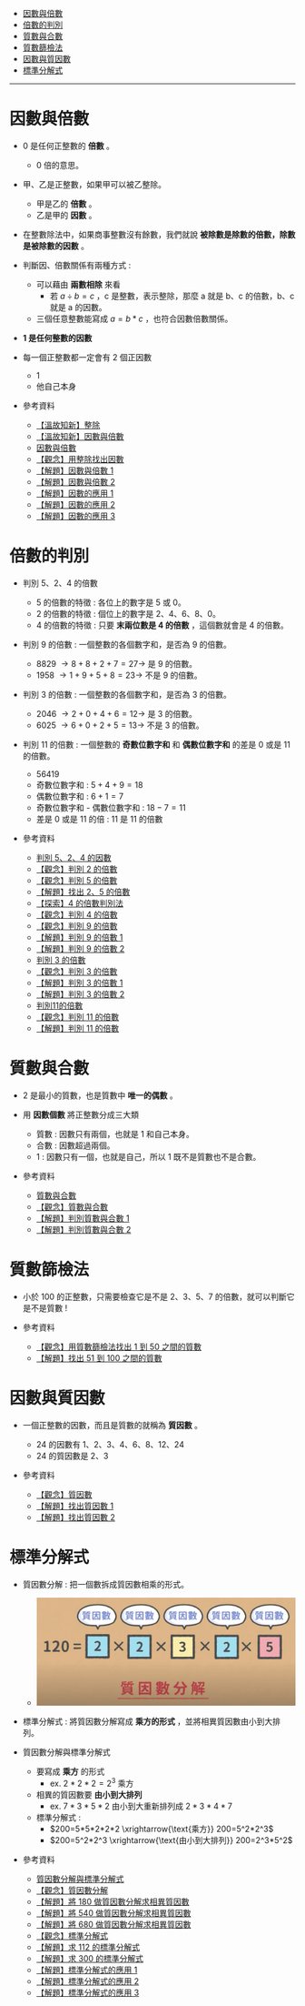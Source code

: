 * [因數與倍數](#因數與倍數)
* [倍數的判別](#倍數的判別)
* [質數與合數](#質數與合數)
* [質數篩檢法](#質數篩檢法)
* [因數與質因數](#因數與質因數)
* [標準分解式](#標準分解式)

---

# 因數與倍數

- 0 是任何正整數的 **倍數** 。
	- 0 倍的意思。

- 甲、乙是正整數，如果甲可以被乙整除。
	- 甲是乙的 **倍數** 。
	- 乙是甲的 **因數** 。

- 在整數除法中，如果商事整數沒有餘數，我們就說 **被除數是除數的倍數，除數是被除數的因數** 。

- 判斷因、倍數關係有兩種方式 :
	- 可以藉由 **兩數相除** 來看
		- 若 $a \div b=c$ ，c 是整數，表示整除，那麼 a 就是 b、c 的倍數，b、c 就是 a 的因數。
	- 三個任意整數能寫成 $a=b*c$ ，也符合因數倍數關係。

- **1 是任何整數的因數**

- 每一個正整數都一定會有 2 個正因數
	- 1
	- 他自己本身

- 參考資料
  - [【溫故知新】整除](https://www.junyiacademy.org/course-compare/math-juni/math-7/j-m7a_tmp/j-m7a-c02/j-m7a-c02-1/v/ayx6rbHRDig "【溫故知新】整除")
  - [【溫故知新】因數與倍數](https://www.junyiacademy.org/course-compare/math-juni/math-7/j-m7a_tmp/j-m7a-c02/j-m7a-c02-1/v/TzW0G5IFZbA "【溫故知新】因數與倍數")
  - [因數與倍數](https://youtu.be/f-i_OAMSCzc "因數與倍數")
  - [【觀念】用整除找出因數](https://www.junyiacademy.org/course-compare/math-juni/math-7/j-m7a_tmp/j-m7a-c02/j-m7a-c02-1/v/__enXkIgW7k "【觀念】用整除找出因數")
  - [【解題】因數與倍數 1](https://www.junyiacademy.org/course-compare/math-juni/math-7/j-m7a_tmp/j-m7a-c02/j-m7a-c02-1/v/B-6Haj2MNog "【解題】因數與倍數 1")
  - [【解題】因數與倍數 2](https://www.junyiacademy.org/course-compare/math-juni/math-7/j-m7a_tmp/j-m7a-c02/j-m7a-c02-1/v/culoQ8XdcCI "【解題】因數與倍數 2")
  - [【解題】因數的應用 1](https://www.junyiacademy.org/course-compare/math-juni/math-7/j-m7a_tmp/j-m7a-c02/j-m7a-c02-1/v/-pUG7LyOy_E "【解題】因數的應用 1")
  - [【解題】因數的應用 2](https://www.junyiacademy.org/course-compare/math-juni/math-7/j-m7a_tmp/j-m7a-c02/j-m7a-c02-1/v/lBJec4Y2zpw "【解題】因數的應用 2")
  - [【解題】因數的應用 3](https://www.junyiacademy.org/course-compare/math-juni/math-7/j-m7a_tmp/j-m7a-c02/j-m7a-c02-1/v/O79GZV86GTM "【解題】因數的應用 3")

# 倍數的判別

- 判別 5、2、4 的倍數
	- 5 的倍數的特徵 : 各位上的數字是 5 或 0。
	- 2 的倍數的特徵 : 個位上的數字是 2、4、6、8、0。
	- 4 的倍數的特徵 : 只要 **末兩位數是 4 的倍數** ，這個數就會是 4 的倍數。

- 判別 9 的倍數 : 一個整數的各個數字和，是否為 9 的倍數。
	- 8829 $\to 8+8+2+7=27 \to$ 是 9 的倍數。
	- 1958 $\to 1+9+5+8=23 \to$ 不是 9 的倍數。

- 判別 3 的倍數 : 一個整數的各個數字和，是否為 3 的倍數。
	- 2046 $\to 2+0+4+6=12 \to$ 是 3 的倍數。
	- 6025 $\to 6+0+2+5=13 \to$ 不是 3 的倍數。

- 判別 11 的倍數 : 一個整數的 **奇數位數字和** 和 **偶數位數字和** 的差是 0 或是 11 的倍數。
	- 56419
	- 奇數位數字和 : $5+4+9=18$
	- 偶數位數字和 : $6+1=7$
	- 奇數位數字和 - 偶數位數字和 : $18-7=11$
	- 差是 0 或是 11 的倍 : 11 是 11 的倍數

- 參考資料
  - [判別 5、2、4 的因數](https://www.youtube.com/watch?v=UtwDWdGfvbQ "判別 5、2、4 的因數")
  - [【觀念】判別 2 的倍數](https://www.junyiacademy.org/course-compare/math-juni/math-7/j-m7a_tmp/j-m7a-c02/j-m7a-c02-1/v/woaM-f_4xRY "【觀念】判別 2 的倍數")
  - [【觀念】判別 5 的倍數](https://www.junyiacademy.org/course-compare/math-juni/math-7/j-m7a_tmp/j-m7a-c02/j-m7a-c02-1/v/ZtyofSQtGds "【觀念】判別 5 的倍數")
  - [【解題】找出 2、5 的倍數](https://www.junyiacademy.org/course-compare/math-juni/math-7/j-m7a_tmp/j-m7a-c02/j-m7a-c02-1/v/XCitfIE_vis "【解題】找出 2、5 的倍數")
  - [【探索】4 的倍數判別法](https://www.junyiacademy.org/course-compare/math-juni/math-7/j-m7a_tmp/j-m7a-c02/j-m7a-c02-1/v/IaW97F1kSZk "【探索】4 的倍數判別法")
  - [【觀念】判別 4 的倍數](https://www.junyiacademy.org/course-compare/math-juni/math-7/j-m7a_tmp/j-m7a-c02/j-m7a-c02-1/v/QO_rrqZZsVM "【觀念】判別 4 的倍數")
  - [【觀念】判別 9 的倍數](https://www.junyiacademy.org/course-compare/math-juni/math-7/j-m7a_tmp/j-m7a-c02/j-m7a-c02-1/v/1zR4-en37z0 "【觀念】判別 9 的倍數")
  - [【解題】判別 9 的倍數 1](https://www.junyiacademy.org/course-compare/math-juni/math-7/j-m7a_tmp/j-m7a-c02/j-m7a-c02-1/v/i80AMXhQOOs "【解題】判別 9 的倍數 1")
  - [【解題】判別 9 的倍數 2](https://www.junyiacademy.org/course-compare/math-juni/math-7/j-m7a_tmp/j-m7a-c02/j-m7a-c02-1/v/VvIPRt4vyis "【解題】判別 9 的倍數 2")
  - [判別 3 的倍數](https://youtu.be/9LuU1Qv-anY "判別 3 的倍數")
  - [【觀念】判別 3 的倍數](https://www.junyiacademy.org/course-compare/math-juni/math-7/j-m7a_tmp/j-m7a-c02/j-m7a-c02-1/v/0DbNYWAdYm0 "【觀念】判別 3 的倍數")
  - [【解題】判別 3 的倍數 1](https://www.junyiacademy.org/course-compare/math-juni/math-7/j-m7a_tmp/j-m7a-c02/j-m7a-c02-1/v/ZstDJTOz_0U "【解題】判別 3 的倍數 1")
  - [【解題】判別 3 的倍數 2](https://www.junyiacademy.org/course-compare/math-juni/math-7/j-m7a_tmp/j-m7a-c02/j-m7a-c02-1/v/Q90i9cZzSe4 "【解題】判別 3 的倍數 2")
  - [判別11的倍數](https://youtu.be/lD-51j0v3gc "判別11的倍數")
  - [【觀念】判別 11 的倍數](https://www.junyiacademy.org/course-compare/math-juni/math-7/j-m7a_tmp/j-m7a-c02/j-m7a-c02-1/v/r0UlKlO7Ygg "【觀念】判別 11 的倍數")
  - [【解題】判別 11 的倍數](https://www.junyiacademy.org/course-compare/math-juni/math-7/j-m7a_tmp/j-m7a-c02/j-m7a-c02-1/v/ZTz-8NYmmIY "【解題】判別 11 的倍數")

# 質數與合數

- 2 是最小的質數，也是質數中 **唯一的偶數** 。

- 用 **因數個數** 將正整數分成三大類
	- 質數 : 因數只有兩個，也就是 1 和自己本身。
	- 合數 : 因數超過兩個。
	- 1 : 因數只有一個，也就是自己，所以 1 既不是質數也不是合數。

- 參考資料
  - [質數與合數](https://youtu.be/139TMWrNMHY "質數與合數")
  - [【觀念】質數與合數](https://www.junyiacademy.org/course-compare/math-juni/math-7/j-m7a_tmp/j-m7a-c02/j-m7a-c02-1/v/l4nK5sOIL1w "【觀念】質數與合數")
  - [【解題】判別質數與合數 1](https://www.junyiacademy.org/course-compare/math-juni/math-7/j-m7a_tmp/j-m7a-c02/j-m7a-c02-1/v/G8JHRBc74bs "【解題】判別質數與合數 1")
  - [【解題】判別質數與合數 2](https://www.junyiacademy.org/course-compare/math-juni/math-7/j-m7a_tmp/j-m7a-c02/j-m7a-c02-1/v/p5nCTP_iCN4 "【解題】判別質數與合數 2")

# 質數篩檢法

- 小於 100 的正整數，只需要檢查它是不是 2、3、5、7 的倍數，就可以判斷它是不是質數 !

- 參考資料
  - [【觀念】用質數篩檢法找出 1 到 50 之間的質數](https://www.junyiacademy.org/course-compare/math-juni/math-7/j-m7a_tmp/j-m7a-c02/j-m7a-c02-1/v/crzlaI5uyds "【觀念】用質數篩檢法找出 1 到 50 之間的質數")
  - [【解題】找出 51 到 100 之間的質數](https://www.junyiacademy.org/course-compare/math-juni/math-7/j-m7a_tmp/j-m7a-c02/j-m7a-c02-1/v/wf4n9VLUyhc "【解題】找出 51 到 100 之間的質數")

# 因數與質因數

- 一個正整數的因數，而且是質數的就稱為 **質因數** 。
	- 24 的因數有 $1、2、3、4、6、8、12、24$
	- 24 的質因數是 $2、3$

- 參考資料
  - [【觀念】質因數](https://www.junyiacademy.org/course-compare/math-juni/math-7/j-m7a_tmp/j-m7a-c02/j-m7a-c02-1/v/33v77ehSfmw "【觀念】質因數")
  - [【解題】找出質因數 1](https://www.junyiacademy.org/course-compare/math-juni/math-7/j-m7a_tmp/j-m7a-c02/j-m7a-c02-1/v/44M1t7g7pUc "【解題】找出質因數 1")
  - [【解題】找出質因數 2](https://www.junyiacademy.org/course-compare/math-juni/math-7/j-m7a_tmp/j-m7a-c02/j-m7a-c02-1/v/bRLQ3m80fNU "【解題】找出質因數 2")

# 標準分解式

- 質因數分解 : 把一個數拆成質因數相乘的形式。
  - ![質因數分解-均一版](https://github.com/aquariusCCA/mathematics/blob/main/%E5%88%9D%E4%B8%80%E6%95%B8%E5%AD%B8/%E5%9B%A0%E6%95%B8%E5%88%86%E8%A7%A3%E8%88%87%E5%88%86%E6%95%B8%E9%81%8B%E7%AE%97/images/%E8%B3%AA%E5%9B%A0%E6%95%B8%E5%88%86%E8%A7%A3-%E5%9D%87%E4%B8%80%E7%89%88.png?raw=true "質因數分解-均一版")

- 標準分解式 : 將質因數分解寫成 **乘方的形式** ，並將相異質因數由小到大排列。

- 質因數分解與標準分解式
	- 要寫成 **乘方** 的形式
		- ex. $2*2*2=2^3$ 乘方
	- 相異的質因數要 **由小到大排列**
		- ex. $7*3*5*2$ 由小到大重新排列成 $2*3*4*7$
	- 標準分解式 :
		- $200=5*5*2*2*2 \xrightarrow{\text{乘方}} 200=5^2*2^3$
		- $200=5^2*2^3 \xrightarrow{\text{由小到大排列}} 200=2^3*5^2$

- 參考資料
  - [質因數分解與標準分解式](https://youtu.be/9iSA4kzdTOo "質因數分解與標準分解式")
  - [【觀念】質因數分解](https://www.junyiacademy.org/course-compare/math-juni/math-7/j-m7a_tmp/j-m7a-c02/j-m7a-c02-1/v/cUUZKHgRc8U "【觀念】質因數分解")
  - [【解題】將 180 做質因數分解求相異質因數](https://www.junyiacademy.org/course-compare/math-juni/math-7/j-m7a_tmp/j-m7a-c02/j-m7a-c02-1/v/Kvutop5WDno "【解題】將 180 做質因數分解求相異質因數")
  - [【解題】將 540 做質因數分解求相異質因數](https://www.junyiacademy.org/course-compare/math-juni/math-7/j-m7a_tmp/j-m7a-c02/j-m7a-c02-1/v/ZqDQ4UN39tU "【解題】將 540 做質因數分解求相異質因數")
  - [【解題】將 680 做質因數分解求相異質因數](https://www.junyiacademy.org/course-compare/math-juni/math-7/j-m7a_tmp/j-m7a-c02/j-m7a-c02-1/v/h_TcPYHaXeY "【解題】將 680 做質因數分解求相異質因數")
  - [【觀念】標準分解式](https://www.junyiacademy.org/course-compare/math-juni/math-7/j-m7a_tmp/j-m7a-c02/j-m7a-c02-1/v/wVeglE79ZxY "【觀念】標準分解式")
  - [【解題】求 112 的標準分解式](https://www.junyiacademy.org/course-compare/math-juni/math-7/j-m7a_tmp/j-m7a-c02/j-m7a-c02-1/v/L6K-8AyG7vg "【解題】求 112 的標準分解式")
  - [【解題】求 300 的標準分解式](https://www.junyiacademy.org/course-compare/math-juni/math-7/j-m7a_tmp/j-m7a-c02/j-m7a-c02-1/v/eXbab_f7Uvw "【解題】求 300 的標準分解式")
  - [【解題】標準分解式的應用 1](https://www.junyiacademy.org/course-compare/math-juni/math-7/j-m7a_tmp/j-m7a-c02/j-m7a-c02-1/v/8ynyoOFeugw "【解題】標準分解式的應用 1")
  - [【解題】標準分解式的應用 2](https://www.junyiacademy.org/course-compare/math-juni/math-7/j-m7a_tmp/j-m7a-c02/j-m7a-c02-1/v/bvMsGY2-WRw "【解題】標準分解式的應用 2")
  - [【解題】標準分解式的應用 3](https://www.junyiacademy.org/course-compare/math-juni/math-7/j-m7a_tmp/j-m7a-c02/j-m7a-c02-1/v/L_QR8btHSlo "【解題】標準分解式的應用 3")
